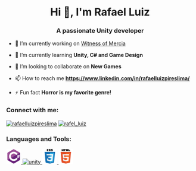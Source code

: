 <h1 align="center">Hi 👋, I'm Rafael Luiz</h1>
<h3 align="center">A passionate Unity developer</h3>

- 🔭 I’m currently working on [Witness of Mercia](https://www.instagram.com/bluememoriestt?utm_source=ig_web_button_share_sheet&igsh=ZDNlZDc0MzIxNw==)

- 🌱 I’m currently learning **Unity, C# and Game Design**

- 👯 I’m looking to collaborate on **New Games**

- 📫 How to reach me **https://www.linkedin.com/in/rafaelluizpireslima/**

- ⚡ Fun fact **Horror is my favorite genre!**

<h3 align="left">Connect with me:</h3>
<p align="left">
<a href="https://linkedin.com/in/rafaelluizpireslima" target="blank"><img align="center" src="https://raw.githubusercontent.com/rahuldkjain/github-profile-readme-generator/master/src/images/icons/Social/linked-in-alt.svg" alt="rafaelluizpireslima" height="30" width="40" /></a>
<a href="https://instagram.com/rafel_luiz" target="blank"><img align="center" src="https://raw.githubusercontent.com/rahuldkjain/github-profile-readme-generator/master/src/images/icons/Social/instagram.svg" alt="rafel_luiz" height="30" width="40" /></a>
</p>

<h3 align="left">Languages and Tools:</h3>
<p align="left"> <a href="https://www.w3schools.com/cs/" target="_blank" rel="noreferrer"> <img src="https://raw.githubusercontent.com/devicons/devicon/master/icons/csharp/csharp-original.svg" alt="csharp" width="40" height="40"/> </a> </a> <a href="https://unity.com/" target="_blank" rel="noreferrer"> <img src="https://www.vectorlogo.zone/logos/unity3d/unity3d-icon.svg" alt="unity" width="40" height="40"/> </a> <a href="https://www.w3schools.com/css/" target="_blank" rel="noreferrer"> <img src="https://raw.githubusercontent.com/devicons/devicon/master/icons/css3/css3-original-wordmark.svg" alt="css3" width="40" height="40"/> </a> <a href="https://www.w3.org/html/" target="_blank" rel="noreferrer"> <img src="https://raw.githubusercontent.com/devicons/devicon/master/icons/html5/html5-original-wordmark.svg" alt="html5" width="40" height="40"/> </a> </p>


<!---
Raphox22/Raphox22 is a ✨ special ✨ repository because its `README.md` (this file) appears on your GitHub profile.
You can click the Preview link to take a look at your changes.
--->
